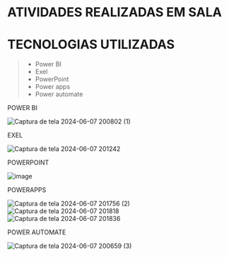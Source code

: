 # ATIVIDADES REALIZADAS EM SALA 

# TECNOLOGIAS UTILIZADAS 
>* Power BI
>* Exel
>* PowerPoint
>* Power apps
>* Power automate


POWER BI

![Captura de tela 2024-06-07 200802 (1)](https://github.com/isa20lopes/Apresen/assets/163484630/84cd162a-54cd-4361-a4a8-bd5da03aeee9)



EXEL 

![Captura de tela 2024-06-07 201242](https://github.com/isa20lopes/Apresen/assets/163484630/5a0b5c75-2b86-41e5-8e05-44605c9de502)


POWERPOINT 

![image](https://github.com/isa20lopes/Apresen/assets/163484630/7ab9da8d-f8d4-4bd2-b41b-5810e23ab2ce)


POWERAPPS 

![Captura de tela 2024-06-07 201756 (2)](https://github.com/isa20lopes/Apresen/assets/163484630/a3d8753d-0acc-4d8c-b783-1ee143ef524a)
![Captura de tela 2024-06-07 201818](https://github.com/isa20lopes/Apresen/assets/163484630/853c13f5-f095-47f4-86c0-13290dc5dab8)
![Captura de tela 2024-06-07 201836](https://github.com/isa20lopes/Apresen/assets/163484630/dc29c6f9-b61a-4e71-a3c3-47b4ad8481dd)


POWER AUTOMATE

![Captura de tela 2024-06-07 200659 (3)](https://github.com/isa20lopes/Apresen/assets/163484630/29e6bf1c-2e80-4d57-b068-ebe8aba45881)





